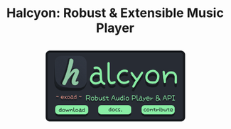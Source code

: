 <h1 align="center"> <strong>Halcyon: Robust & Extensible Music Player</strong><br><br><a href="https://halcyoninae.github.io/.github/"><img src="repo/img/github_banner.png" alt="Repository Banner" width="320"/></a></h1>
